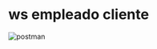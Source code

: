 # ws empleado cliente


![postman](https://user-images.githubusercontent.com/17706660/88078889-98cbe200-cb42-11ea-80a6-57dfea9eda6c.png)

